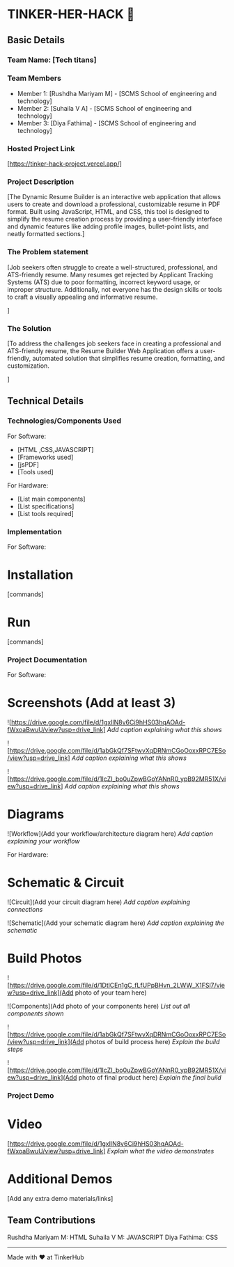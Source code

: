 # TINKER-HER-HACK 🎯


## Basic Details
### Team Name: [Tech titans]


### Team Members
- Member 1: [Rushdha Mariyam M] - [SCMS School of engineering and technology]
- Member 2: [Suhaila V A] - [SCMS School of engineering and technology]
- Member 3: [Diya Fathima] - [SCMS School of engineering and technology]

### Hosted Project Link
[https://tinker-hack-project.vercel.app/]

### Project Description
[The Dynamic Resume Builder is an interactive web application that allows users to create and download a professional, customizable resume in PDF format. Built using JavaScript, HTML, and CSS, this tool is designed to simplify the resume creation process by providing a user-friendly interface and dynamic features like adding profile images, bullet-point lists, and neatly formatted sections.]

### The Problem statement
[Job seekers often struggle to create a well-structured, professional, and ATS-friendly resume. Many resumes get rejected by Applicant Tracking Systems (ATS) due to poor formatting, incorrect keyword usage, or improper structure. Additionally, not everyone has the design skills or tools to craft a visually appealing and informative resume.

]

### The Solution
[To address the challenges job seekers face in creating a professional and ATS-friendly resume, the Resume Builder Web Application offers a user-friendly, automated solution that simplifies resume creation, formatting, and customization.

]

## Technical Details
### Technologies/Components Used
For Software:
- [HTML ,CSS,JAVASCRIPT]
- [Frameworks used]
- [jsPDF]
- [Tools used]

For Hardware:
- [List main components]
- [List specifications]
- [List tools required]

### Implementation
For Software:
# Installation
[commands]

# Run
[commands]

### Project Documentation
For Software:

# Screenshots (Add at least 3)
![https://drive.google.com/file/d/1gxIlN8v6Ci9hHS03hqAOAd-fWxoaBwuU/view?usp=drive_link]
*Add caption explaining what this shows*

![https://drive.google.com/file/d/1abGkQf7SFtwvXqDRNmCGoOoxxRPC7ESo/view?usp=drive_link]
*Add caption explaining what this shows*

![https://drive.google.com/file/d/1IcZI_bo0uZpwBGoYANnR0_ypB92MR51X/view?usp=drive_link]
*Add caption explaining what this shows*

# Diagrams
![Workflow](Add your workflow/architecture diagram here)
*Add caption explaining your workflow*

For Hardware:

# Schematic & Circuit
![Circuit](Add your circuit diagram here)
*Add caption explaining connections*

![Schematic](Add your schematic diagram here)
*Add caption explaining the schematic*

# Build Photos
![https://drive.google.com/file/d/1DtlCEn1gC_fLfUPpBHvn_2LWW_X1FSl7/view?usp=drive_link](Add photo of your team here)


![Components](Add photo of your components here)
*List out all components shown*

![https://drive.google.com/file/d/1abGkQf7SFtwvXqDRNmCGoOoxxRPC7ESo/view?usp=drive_link](Add photos of build process here)
*Explain the build steps*

![https://drive.google.com/file/d/1IcZI_bo0uZpwBGoYANnR0_ypB92MR51X/view?usp=drive_link](Add photo of final product here)
*Explain the final build*

### Project Demo
# Video
[https://drive.google.com/file/d/1gxIlN8v6Ci9hHS03hqAOAd-fWxoaBwuU/view?usp=drive_link]
*Explain what the video demonstrates*

# Additional Demos
[Add any extra demo materials/links]

## Team Contributions
 Rushdha Mariyam M: HTML
 Suhaila V M: JAVASCRIPT
 Diya Fathima: CSS

---
Made with ❤️ at TinkerHub
